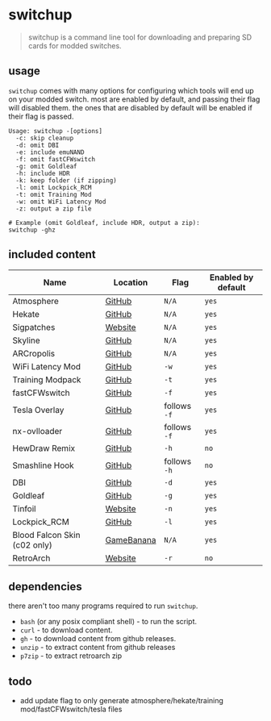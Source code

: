 # switchup
> switchup is a command line tool for downloading and preparing SD cards for modded switches.

## usage
`switchup` comes with many options for configuring which tools will end up on your modded switch.
most are enabled by default, and passing their flag will disabled them. the ones that are disabled by
default will be enabled if their flag is passed.

```
Usage: switchup -[options]
  -c: skip cleanup
  -d: omit DBI
  -e: include emuNAND
  -f: omit fastCFWswitch
  -g: omit Goldleaf
  -h: include HDR
  -k: keep folder (if zipping)
  -l: omit Lockpick_RCM
  -t: omit Training Mod
  -w: omit WiFi Latency Mod
  -z: output a zip file

# Example (omit Goldleaf, include HDR, output a zip):
switchup -ghz
```

## included content

|Name|Location|Flag|Enabled by default|
|--- |---     |--- |---               |
|Atmosphere|[GitHub](https://github.com/Atmosphere-NX/Atmosphere)|`N/A`|`yes`|
|Hekate|[GitHub](https://github.com/CTCaer/hekate)|`N/A`|`yes`|
|Sigpatches|[Website](https://sigmapatches.coomer.party)|`N/A`|`yes`|
|Skyline|[GitHub](https://github.com/skyline-dev/skyline)|`N/A`|`yes`|
|ARCropolis|[GitHub](https://github.com/Raytwo/ARCropolis)|`N/A`|`yes`|
|WiFi Latency Mod|[GitHub](https://github.com/blu-dev/arena-latency-slider)|`-w`|`yes`|
|Training Modpack|[GitHub](https://github.com/jugeeya/UltimateTrainingModpack)|`-t`|`yes`|
|fastCFWswitch|[GitHub](https://github.com/Hartie95/fastCFWswitch)|`-f`|`yes`|
|Tesla Overlay|[GitHub](https://github.com/WerWolv/Tesla-Menu)|follows `-f`|`yes`|
|nx-ovlloader|[GitHub](https://github.com/WerWolv/nx-ovlloader)|follows `-f`|`yes`|
|HewDraw Remix|[GitHub](https://github.com/HDR-Development/HDR-Releases)|`-h`|`no`|
|Smashline Hook|[GitHub](https://github.com/blu-dev/smashline_hook)|follows `-h`|`no`|
|DBI|[GitHub](https://github.com/rashevskyv/dbi)|`-d`|`yes`|
|Goldleaf|[GitHub](https://github.com/XorTroll/Goldleaf)|`-g`|`yes`|
|Tinfoil|[Website](http://tinfoil.io)|`-n`|`yes`|
|Lockpick_RCM|[GitHub](https://github.com/shchmue/Lockpick_RCM)|`-l`|`yes`|
|Blood Falcon Skin (c02 only)|[GameBanana](https://gamebanana.com/mods/308097)|`N/A`|`yes`|
|RetroArch|[Website](https://www.retroarch.com)|`-r`|`no`|

## dependencies
there aren't too many programs required to run `switchup`.

- `bash` (or any posix compliant shell) - to run the script.
- `curl` - to download content.
- `gh` - to download content from github releases.
- `unzip` - to extract content from github releases
- `p7zip` - to extract retroarch zip

## todo
- add update flag to only generate atmosphere/hekate/training mod/fastCFWswitch/tesla files
